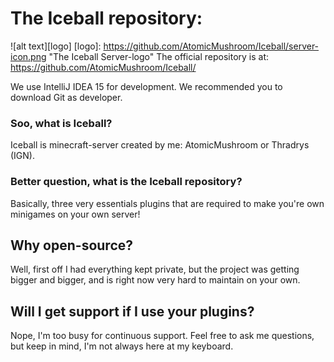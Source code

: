 # The Iceball repository:
![alt text][logo]
[logo]: https://github.com/AtomicMushroom/Iceball/server-icon.png "The Iceball Server-logo"
The official repository is at: https://github.com/AtomicMushroom/Iceball/

We use IntelliJ IDEA 15 for development.
We recommended you to download Git as developer. 

### Soo, what is Iceball?

Iceball is minecraft-server created by me: AtomicMushroom or Thradrys (IGN).

### Better question, what is the Iceball repository? 

Basically, three very essentials plugins that are required to make you're own minigames on your own server!

## Why open-source?

Well, first off I had everything kept private, but the project was getting bigger and bigger, and is right now very hard
to maintain on your own.

## Will I get support if I use your plugins?

Nope, I'm too busy for continuous support. Feel free to ask me questions, but keep in mind, I'm not always here at my keyboard.  



